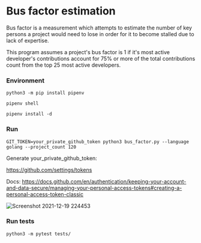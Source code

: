 # Bus factor estimation

Bus factor is a measurement which attempts to estimate the number of key persons a
project would need to lose in order for it to become stalled due to lack of expertise.

This program assumes a project's bus factor is 1 if it's most active developer's 
contributions account for 75% or more of the total contributions count from the top 25 most active
developers.

### Environment

```python3 -m pip install pipenv```

```pipenv shell```

```pipenv install -d```


### Run 

```GIT_TOKEN=your_private_github_token python3 bus_factor.py --language golang --project_count 120```

Generate your_private_github_token:

https://github.com/settings/tokens

Docs: https://docs.github.com/en/authentication/keeping-your-account-and-data-secure/managing-your-personal-access-tokens#creating-a-personal-access-token-classic

![Screenshot 2021-12-19 224453](https://user-images.githubusercontent.com/40454834/146691899-a5dd062e-4749-4254-89d3-2e27045c4585.jpg)

### Run tests

```python3 -m pytest tests/```
